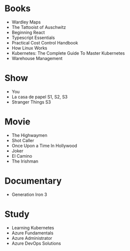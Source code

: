 # Books

- Wardley Maps
- The Tattooist of Auschwitz
- Beginning React
- Typescript Essentials
- Practical Cost Control Handbook
- How Linux Works
- Kubernetes: The Complete Guide To Master Kubernetes
- Warehouse Management

# Show

- You
- La casa de papel S1, S2, S3
- Stranger Things S3

# Movie

- The Highwaymen
- Shot Caller
- Once Upon a Time In Hollywood
- Joker
- El Camino
- The Irishman

# Documentary

- Generation Iron 3

# Study

- Learning Kubernetes
- Azure Fundamentals
- Azure Administrator
- Azure DevOps Solutions
